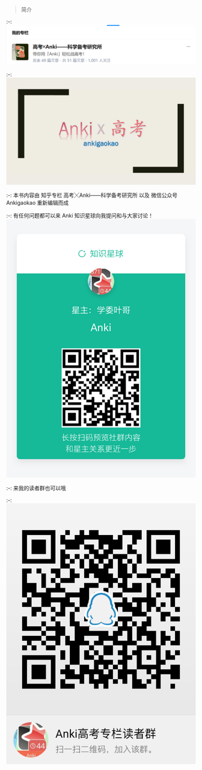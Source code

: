 
> 简介

:-: ![](../.gitbook/assets/tim-jie-tu-20180912201641.png)

:-: ![](../.gitbook/assets/tou-xiang.jpg)

:-: 本书内容由
知乎专栏
高考╳Anki——科学备考研究所
以及
微信公众号
 Ankigaokao 
重新编辑而成

:-: 有任何问题都可以来 Anki 知识星球向我提问和与大家讨论！
![](../images/ZSXQ_20181009_155340284.png)

:-: 来我的读者群也可以哦

:-: ![](../images/TIM图片20181225150706.png)

